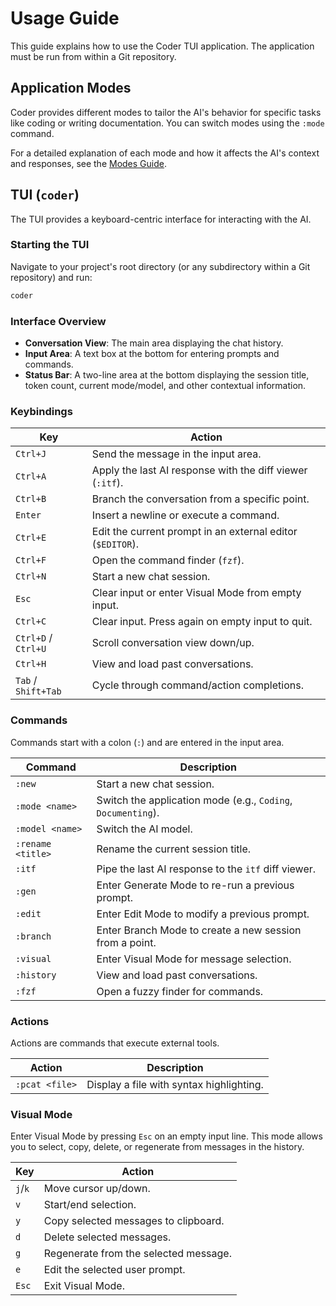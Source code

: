 # Usage Guide

This guide explains how to use the Coder TUI application. The application must be run from within a Git repository.

## Application Modes

Coder provides different modes to tailor the AI's behavior for specific tasks like coding or writing documentation. You can switch modes using the `:mode` command.

For a detailed explanation of each mode and how it affects the AI's context and responses, see the [Modes Guide](./Modes.md).

## TUI (`coder`)

The TUI provides a keyboard-centric interface for interacting with the AI.

### Starting the TUI

Navigate to your project's root directory (or any subdirectory within a Git repository) and run:

```sh
coder
```

### Interface Overview

- **Conversation View**: The main area displaying the chat history.
- **Input Area**: A text box at the bottom for entering prompts and commands.
- **Status Bar**: A two-line area at the bottom displaying the session title, token count, current mode/model, and other contextual information.

### Keybindings

| Key             | Action                                               |
| --------------- | ---------------------------------------------------- |
| `Ctrl+J`        | Send the message in the input area.                  |
| `Ctrl+A`        | Apply the last AI response with the diff viewer (`:itf`). |
| `Ctrl+B`        | Branch the conversation from a specific point.       |
| `Enter`         | Insert a newline or execute a command.               |
| `Ctrl+E`        | Edit the current prompt in an external editor (`$EDITOR`). |
| `Ctrl+F`        | Open the command finder (`fzf`).                     |
| `Ctrl+N`        | Start a new chat session.                            |
| `Esc`           | Clear input or enter Visual Mode from empty input.   |
| `Ctrl+C`        | Clear input. Press again on empty input to quit.     |
| `Ctrl+D` / `Ctrl+U` | Scroll conversation view down/up.                    |
| `Ctrl+H`        | View and load past conversations.                    |
| `Tab` / `Shift+Tab` | Cycle through command/action completions.            |

### Commands

Commands start with a colon (`:`) and are entered in the input area.

| Command         | Description                                          |
| --------------- | ---------------------------------------------------- |
| `:new`          | Start a new chat session.                            |
| `:mode <name>`  | Switch the application mode (e.g., `Coding`, `Documenting`). |
| `:model <name>` | Switch the AI model.                                 |
| `:rename <title>`| Rename the current session title.                    |
| `:itf`          | Pipe the last AI response to the `itf` diff viewer.  |
| `:gen`          | Enter Generate Mode to re-run a previous prompt.     |
| `:edit`         | Enter Edit Mode to modify a previous prompt.         |
| `:branch`       | Enter Branch Mode to create a new session from a point. |
| `:visual`       | Enter Visual Mode for message selection.             |
| `:history`      | View and load past conversations.                    |
| `:fzf`          | Open a fuzzy finder for commands.                    |

### Actions

Actions are commands that execute external tools.

| Action         | Description                                          |
| -------------- | ---------------------------------------------------- |
| `:pcat <file>` | Display a file with syntax highlighting.             |

### Visual Mode

Enter Visual Mode by pressing `Esc` on an empty input line. This mode allows you to select, copy, delete, or regenerate from messages in the history.

| Key | Action                               |
| --- | ------------------------------------ |
| `j`/`k` | Move cursor up/down.                 |
| `v`   | Start/end selection.                 |
| `y`   | Copy selected messages to clipboard. |
| `d`   | Delete selected messages.            |
| `g`   | Regenerate from the selected message.|
| `e`   | Edit the selected user prompt.       |
| `Esc` | Exit Visual Mode.                    |

